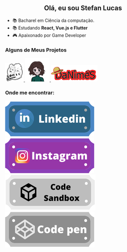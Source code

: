 <h2 align="center">Olá, eu sou Stefan Lucas</h2>

- 📚 Bacharel em Ciência da computação.
- 📚 Estudando **React, Vue.js e Flutter**
- :video_game: Apaixonado por Game Developer 


<p>
  <h3>Alguns de Meus Projetos</h3>
  <p>
    <a href="https://logikingdom.herokuapp.com">
      <img src="./lk.png" width="60px" />
    </a>
    <a href="https://logicgirl.herokuapp.com">
        <img src="./sam.png" width="80px" />
    </a>
    <a href="https://danimes.herokuapp.com/">
      <img src="./dan.png" width="150px" alt="DaNimeS"/>
    </a>
  </p>
</p>


<h3 align="left">Onde me encontrar:</h3>
<p align="left">
  <a href="https://www.linkedin.com/in/stefan-lucas-599668224/">
    <img src="./linkedin.png"/>
  </a>
  <a href="https://www.instagram.com/stefan.luks/">
    <img src="./instagram.png"/>
  </a>
  <a href="https://codesandbox.io/u/stefanluks">
    <img src="./codesandbox.png"/>
  </a>
  <a href="https://codepen.io/stefanluks" target="blank">
    <img src="./codepen.png"/>
  </a>
</p>

